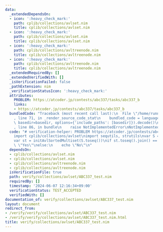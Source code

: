 ```yaml
---
data:
  _extendedDependsOn:
  - icon: ':heavy_check_mark:'
    path: cplib/collections/avlset.nim
    title: cplib/collections/avlset.nim
  - icon: ':heavy_check_mark:'
    path: cplib/collections/avlset.nim
    title: cplib/collections/avlset.nim
  - icon: ':heavy_check_mark:'
    path: cplib/collections/avltreenode.nim
    title: cplib/collections/avltreenode.nim
  - icon: ':heavy_check_mark:'
    path: cplib/collections/avltreenode.nim
    title: cplib/collections/avltreenode.nim
  _extendedRequiredBy: []
  _extendedVerifiedWith: []
  _isVerificationFailed: false
  _pathExtension: nim
  _verificationStatusIcon: ':heavy_check_mark:'
  attributes:
    PROBLEM: https://atcoder.jp/contests/abc337/tasks/abc337_b
    links:
    - https://atcoder.jp/contests/abc337/tasks/abc337_b
  bundledCode: "Traceback (most recent call last):\n  File \"/home/runner/.local/lib/python3.10/site-packages/onlinejudge_verify/documentation/build.py\"\
    , line 71, in _render_source_code_stat\n    bundled_code = language.bundle(stat.path,\
    \ basedir=basedir, options={'include_paths': [basedir]}).decode()\n  File \"/home/runner/.local/lib/python3.10/site-packages/onlinejudge_verify/languages/nim.py\"\
    , line 86, in bundle\n    raise NotImplementedError\nNotImplementedError\n"
  code: "# verification-helper: PROBLEM https://atcoder.jp/contests/abc337/tasks/abc337_b\n\
    import cplib/collections/avlset\nimport sequtils, strutils\nvar S = stdin.readLine()\n\
    var st = initAvlSortedMultiset(S.toseq())\nif st.toseq().join() == S:\n    echo\
    \ \"Yes\"\nelse:\n    echo \"No\"\n"
  dependsOn:
  - cplib/collections/avlset.nim
  - cplib/collections/avlset.nim
  - cplib/collections/avltreenode.nim
  - cplib/collections/avltreenode.nim
  isVerificationFile: true
  path: verify/collections/avlset/ABC337_test.nim
  requiredBy: []
  timestamp: '2024-06-07 12:16:34+09:00'
  verificationStatus: TEST_ACCEPTED
  verifiedWith: []
documentation_of: verify/collections/avlset/ABC337_test.nim
layout: document
redirect_from:
- /verify/verify/collections/avlset/ABC337_test.nim
- /verify/verify/collections/avlset/ABC337_test.nim.html
title: verify/collections/avlset/ABC337_test.nim
---
```

